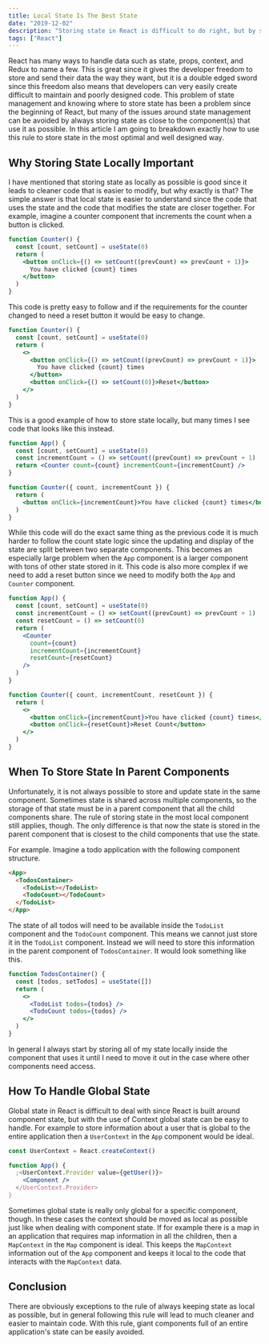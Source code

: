 ```yaml
---
title: Local State Is The Best State
date: "2019-12-02"
description: "Storing state in React is difficult to do right, but by storing state as locally as possible it can be a lot easier."
tags: ["React"]
---
```


React has many ways to handle data such as state, props, context, and Redux to name a few. This is great since it gives the developer freedom to store and send their data the way they want, but it is a double edged sword since this freedom also means that developers can very easily create difficult to maintain and poorly designed code. This problem of state management and knowing where to store state has been a problem since the beginning of React, but many of the issues around state management can be avoided by always storing state as close to the component(s) that use it as possible. In this article I am going to breakdown exactly how to use this rule to store state in the most optimal and well designed way.

## Why Storing State Locally Important

I have mentioned that storing state as locally as possible is good since it leads to cleaner code that is easier to modify, but why exactly is that? The simple answer is that local state is easier to understand since the code that uses the state and the code that modifies the state are closer together. For example, imagine a counter component that increments the count when a button is clicked.

```jsx
function Counter() {
  const [count, setCount] = useState(0)
  return (
    <button onClick={() => setCount((prevCount) => prevCount + 1)}>
      You have clicked {count} times
    </button>
  )
}
```

This code is pretty easy to follow and if the requirements for the counter changed to need a reset button it would be easy to change.

```jsx {8}
function Counter() {
  const [count, setCount] = useState(0)
  return (
    <>
      <button onClick={() => setCount((prevCount) => prevCount + 1)}>
        You have clicked {count} times
      </button>
      <button onClick={() => setCount(0)}>Reset</button>
    </>
  )
}
```

This is a good example of how to store state locally, but many times I see code that looks like this instead.

```jsx
function App() {
  const [count, setCount] = useState(0)
  const incrementCount = () => setCount((prevCount) => prevCount + 1)
  return <Counter count={count} incrementCount={incrementCount} />
}

function Counter({ count, incrementCount }) {
  return (
    <button onClick={incrementCount}>You have clicked {count} times</button>
  )
}
```

While this code will do the exact same thing as the previous code it is much harder to follow the count state logic since the updating and display of the state are split between two separate components. This becomes an especially large problem when the `App` component is a larger component with tons of other state stored in it. This code is also more complex if we need to add a reset button since we need to modify both the `App` and `Counter` component.

```jsx {4,9,20}
function App() {
  const [count, setCount] = useState(0)
  const incrementCount = () => setCount((prevCount) => prevCount + 1)
  const resetCount = () => setCount(0)
  return (
    <Counter
      count={count}
      incrementCount={incrementCount}
      resetCount={resetCount}
    />
  )
}

function Counter({ count, incrementCount, resetCount }) {
  return (
    <>
      <button onClick={incrementCount}>You have clicked {count} times</button>
      <button onClick={resetCount}>Reset Count</button>
    </>
  )
}
```

## When To Store State In Parent Components

Unfortunately, it is not always possible to store and update state in the same component. Sometimes state is shared across multiple components, so the storage of that state must be in a parent component that all the child components share. The rule of storing state in the most local component still applies, though. The only difference is that now the state is stored in the parent component that is closest to the child components that use the state.

For example. Imagine a todo application with the following component structure.

```html
<App>
  <TodosContainer>
    <TodoList></TodoList>
    <TodoCount></TodoCount>
  </TodoList>
</App>
```

The state of all todos will need to be available inside the `TodoList` component and the `TodoCount` component. This means we cannot just store it in the `TodoList` component. Instead we will need to store this information in the parent component of `TodosContainer`. It would look something like this.

```jsx
function TodosContainer() {
  const [todos, setTodos] = useState([])
  return (
    <>
      <TodoList todos={todos} />
      <TodoCount todos={todos} />
    </>
  )
}
```

In general I always start by storing all of my state locally inside the component that uses it until I need to move it out in the case where other components need access.

## How To Handle Global State

Global state in React is difficult to deal with since React is built around component state, but with the use of Context global state can be easy to handle. For example to store information about a user that is global to the entire application then a `UserContext` in the `App` component would be ideal.

```jsx
const UserContext = React.createContext()

function App() {
  ;<UserContext.Provider value={getUser()}>
    <Component />
  </UserContext.Provider>
}
```

Sometimes global state is really only global for a specific component, though. In these cases the context should be moved as local as possible just like when dealing with component state. If for example there is a map in an application that requires map information in all the children, then a `MapContext` in the `Map` component is ideal. This keeps the `MapContext` information out of the `App` component and keeps it local to the code that interacts with the `MapContext` data.

## Conclusion

There are obviously exceptions to the rule of always keeping state as local as possible, but in general following this rule will lead to much cleaner and easier to maintain code. With this rule, giant components full of an entire application's state can be easily avoided.
